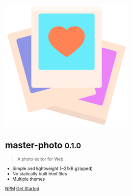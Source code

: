 ![logo](_media/photos.svg)

# master-photo <small>0.1.0</small>

> A photo editor for Web.

- Simple and lightweight (~21kB gzipped)
- No statically built html files
- Multiple themes

[NPM](https://www.npmjs.com/package/master-photo)
[Get Started](#master-photo)